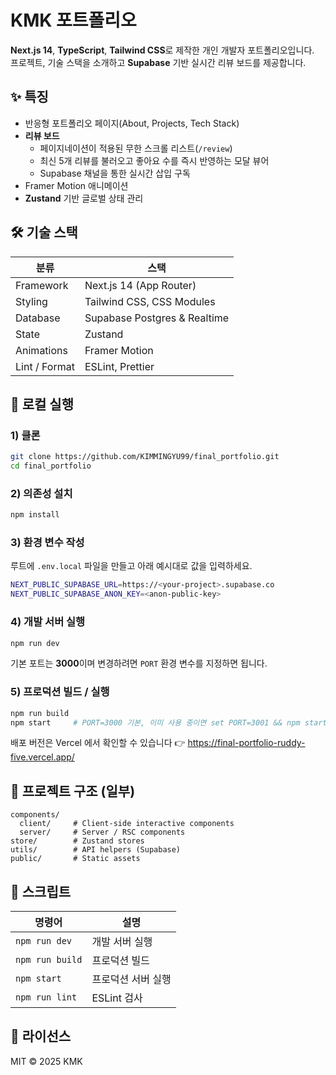 # KMK 포트폴리오

**Next.js 14**, **TypeScript**, **Tailwind CSS**로 제작한 개인 개발자 포트폴리오입니다.  
프로젝트, 기술 스택을 소개하고 **Supabase** 기반 실시간 리뷰 보드를 제공합니다.

## ✨ 특징

- 반응형 포트폴리오 페이지(About, Projects, Tech Stack)
- **리뷰 보드**
  - 페이지네이션이 적용된 무한 스크롤 리스트(`/review`)
  - 최신 5개 리뷰를 불러오고 좋아요 수를 즉시 반영하는 모달 뷰어
  - Supabase 채널을 통한 실시간 삽입 구독
- Framer Motion 애니메이션
- **Zustand** 기반 글로벌 상태 관리

## 🛠️ 기술 스택

| 분류          | 스택                         |
| ------------- | ---------------------------- |
| Framework     | Next.js 14 (App Router)      |
| Styling       | Tailwind CSS, CSS Modules    |
| Database      | Supabase Postgres & Realtime |
| State         | Zustand                      |
| Animations    | Framer Motion                |
| Lint / Format | ESLint, Prettier             |

## 🚀 로컬 실행

### 1) 클론
```bash
git clone https://github.com/KIMMINGYU99/final_portfolio.git
cd final_portfolio
```

### 2) 의존성 설치
```bash
npm install
```

### 3) 환경 변수 작성
루트에 `.env.local` 파일을 만들고 아래 예시대로 값을 입력하세요.
```bash
NEXT_PUBLIC_SUPABASE_URL=https://<your-project>.supabase.co
NEXT_PUBLIC_SUPABASE_ANON_KEY=<anon-public-key>
```

### 4) 개발 서버 실행
```bash
npm run dev
```
기본 포트는 **3000**이며 변경하려면 `PORT` 환경 변수를 지정하면 됩니다.

### 5) 프로덕션 빌드 / 실행
```bash
npm run build
npm start     # PORT=3000 기본, 이미 사용 중이면 set PORT=3001 && npm start
```

배포 버전은 Vercel 에서 확인할 수 있습니다 👉 https://final-portfolio-ruddy-five.vercel.app/

## 📂 프로젝트 구조 (일부)

```
components/
  client/     # Client-side interactive components
  server/     # Server / RSC components
store/        # Zustand stores
utils/        # API helpers (Supabase)
public/       # Static assets
```

## 📝 스크립트

| 명령어       | 설명               |
| ------------ | ------------------ |
| `npm run dev`   | 개발 서버 실행     |
| `npm run build` | 프로덕션 빌드      |
| `npm start`     | 프로덕션 서버 실행 |
| `npm run lint`  | ESLint 검사        |

## 🖤 라이선스

MIT © 2025 KMK
